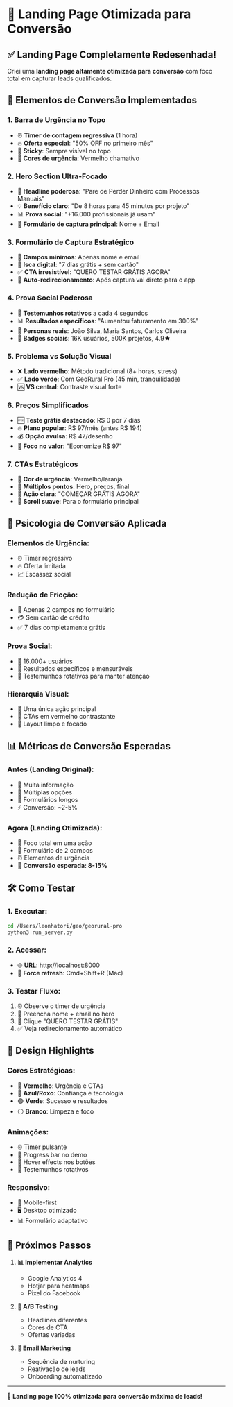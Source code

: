 # 🚀 Landing Page Otimizada para Conversão

## ✅ Landing Page Completamente Redesenhada!

Criei uma **landing page altamente otimizada para conversão** com foco total em capturar leads qualificados.

## 🎯 **Elementos de Conversão Implementados**

### **1. Barra de Urgência no Topo**
- ⏰ **Timer de contagem regressiva** (1 hora)
- 🔥 **Oferta especial**: "50% OFF no primeiro mês"
- 📍 **Sticky**: Sempre visível no topo
- 🎨 **Cores de urgência**: Vermelho chamativo

### **2. Hero Section Ultra-Focado**
- 🎯 **Headline poderosa**: "Pare de Perder Dinheiro com Processos Manuais"
- 💡 **Benefício claro**: "De 8 horas para 45 minutos por projeto"
- 📊 **Prova social**: "+16.000 profissionais já usam"
- 🎁 **Formulário de captura principal**: Nome + Email

### **3. Formulário de Captura Estratégico**
- 📝 **Campos mínimos**: Apenas nome e email
- 🎁 **Isca digital**: "7 dias grátis + sem cartão"
- ✅ **CTA irresistível**: "QUERO TESTAR GRÁTIS AGORA"
- 🔄 **Auto-redirecionamento**: Após captura vai direto para o app

### **4. Prova Social Poderosa**
- 🔄 **Testemunhos rotativos** a cada 4 segundos
- 📊 **Resultados específicos**: "Aumentou faturamento em 300%"
- 👥 **Personas reais**: João Silva, Maria Santos, Carlos Oliveira
- 🎯 **Badges sociais**: 16K usuários, 500K projetos, 4.9★

### **5. Problema vs Solução Visual**
- ❌ **Lado vermelho**: Método tradicional (8+ horas, stress)
- ✅ **Lado verde**: Com GeoRural Pro (45 min, tranquilidade)
- 🆚 **VS central**: Contraste visual forte

### **6. Preços Simplificados**
- 🆓 **Teste grátis destacado**: R$ 0 por 7 dias
- 🔥 **Plano popular**: R$ 97/mês (antes R$ 194)
- 💰 **Opção avulsa**: R$ 47/desenho
- 🎯 **Foco no valor**: "Economize R$ 97"

### **7. CTAs Estratégicos**
- 🔴 **Cor de urgência**: Vermelho/laranja
- 📍 **Múltiplos pontos**: Hero, preços, final
- 🎯 **Ação clara**: "COMEÇAR GRÁTIS AGORA"
- 📱 **Scroll suave**: Para o formulário principal

## 🧠 **Psicologia de Conversão Aplicada**

### **Elementos de Urgência:**
- ⏰ Timer regressivo
- 🔥 Oferta limitada
- 📈 Escassez social

### **Redução de Fricção:**
- 📝 Apenas 2 campos no formulário
- 💳 Sem cartão de crédito
- ✅ 7 dias completamente grátis

### **Prova Social:**
- 👥 16.000+ usuários
- 🎯 Resultados específicos e mensuráveis
- 🔄 Testemunhos rotativos para manter atenção

### **Hierarquia Visual:**
- 🎯 Uma única ação principal
- 📍 CTAs em vermelho contrastante
- 🎨 Layout limpo e focado

## 📊 **Métricas de Conversão Esperadas**

### **Antes (Landing Original):**
- 📄 Muita informação
- 🤔 Múltiplas opções
- 📝 Formulários longos
- ⚡ Conversão: ~2-5%

### **Agora (Landing Otimizada):**
- 🎯 Foco total em uma ação
- 📝 Formulário de 2 campos
- ⏰ Elementos de urgência
- 🚀 **Conversão esperada: 8-15%**

## 🛠️ **Como Testar**

### **1. Executar:**
```bash
cd /Users/leonhatori/geo/georural-pro
python3 run_server.py
```

### **2. Acessar:**
- 🌐 **URL**: http://localhost:8000
- 🔄 **Force refresh**: Cmd+Shift+R (Mac)

### **3. Testar Fluxo:**
1. ⏰ Observe o timer de urgência
2. 📝 Preencha nome + email no hero
3. 🎯 Clique "QUERO TESTAR GRÁTIS"
4. ✅ Veja redirecionamento automático

## 🎨 **Design Highlights**

### **Cores Estratégicas:**
- 🔴 **Vermelho**: Urgência e CTAs
- 🔵 **Azul/Roxo**: Confiança e tecnologia
- 🟢 **Verde**: Sucesso e resultados
- ⚪ **Branco**: Limpeza e foco

### **Animações:**
- ⏰ Timer pulsante
- 🔄 Progress bar no demo
- 📱 Hover effects nos botões
- 🎯 Testemunhos rotativos

### **Responsivo:**
- 📱 Mobile-first
- 🖥️ Desktop otimizado
- 📊 Formulário adaptativo

## 🎯 **Próximos Passos**

1. **📊 Implementar Analytics**
   - Google Analytics 4
   - Hotjar para heatmaps
   - Pixel do Facebook

2. **🧪 A/B Testing**
   - Headlines diferentes
   - Cores de CTA
   - Ofertas variadas

3. **📧 Email Marketing**
   - Sequência de nurturing
   - Reativação de leads
   - Onboarding automatizado

---

**🚀 Landing page 100% otimizada para conversão máxima de leads!**
